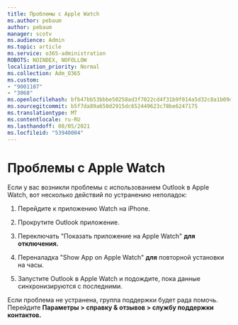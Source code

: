 ```yaml
---
title: Проблемы с Apple Watch
ms.author: pebaum
author: pebaum
manager: scotv
ms.audience: Admin
ms.topic: article
ms.service: o365-administration
ROBOTS: NOINDEX, NOFOLLOW
localization_priority: Normal
ms.collection: Adm_O365
ms.custom:
- "9001107"
- "3068"
ms.openlocfilehash: bfb47bb53bbbe50258ad3f7022cd4f31b9f014a5d32c8a1b09da5e775abfcdc0
ms.sourcegitcommit: b5f7da89a650d2915dc652449623c78be6247175
ms.translationtype: MT
ms.contentlocale: ru-RU
ms.lasthandoff: 08/05/2021
ms.locfileid: "53940004"
---
```

# <a name="trouble-with-the-apple-watch"></a>Проблемы с Apple Watch

Если у вас возникли проблемы с использованием Outlook в Apple Watch, вот несколько действий по устранению неполадок: 

1. Перейдите к приложению Watch на iPhone.

2. Прокрутите Outlook приложение.

3. Переключать "Показать приложение на Apple Watch" **для отключения.**

4. Переналадка "Show App on Apple Watch" **для** повторной установки на часы.

5. Запустите Outlook в Apple Watch и подождите, пока данные синхронизируются с последними. 

Если проблема не устранена, группа поддержки будет рада помочь. Перейдите **Параметры > справку & отзывов > службу поддержки контактов.** 